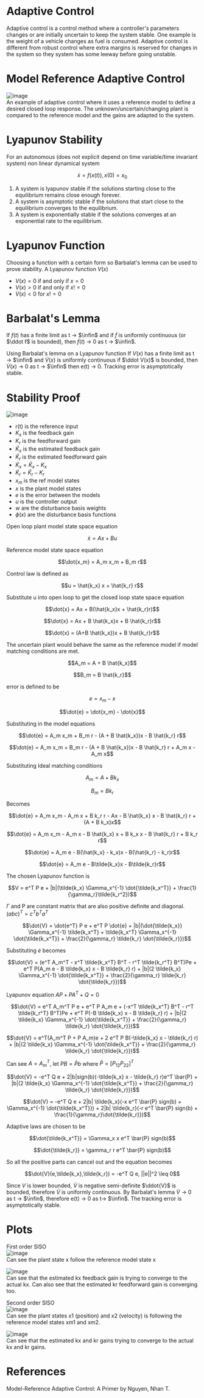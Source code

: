 # Adaptive Control
Adaptive control is a control method where a controller's parameters changes or are initially uncertain to keep the system stable. One example is the weight of a vehicle changes as fuel is consumed. Adaptive control is different from robust control where extra margins is reserved for changes in the system so they system has some leeway before going unstable.

# Model Reference Adaptive Control
![image](pics/direct-mrac-control-structure.png)\
An example of adaptive control where it uses a reference model to define a desired closed loop response. The unknown/uncertain/changing plant is compared to the reference model and the gains are adapted to the system.

# Lyapunov Stability
For an autonomous (does not explicit depend on time variable/time invariant system) non linear dynamical system

$$\dot x = f(x(t)), x(0) = x_0$$

1. A system is lyapunov stable if the solutions starting close to the equilibrium remains close enough forever.
2. A system is asymptotic stable if the solutions that start close to the equilibrium converges to the equilibrium.
3. A system is exponentially stable if the solutions converges at an exponential rate to the equilibrium.

# Lyapunov Function
Choosing a function with a certain form so Barbalat's lemma can be used to prove stability. A Lyapunov function $V(x)$ 

* $V(x) = 0$ if and only if $x = 0$
* $V(x) > 0$ if and only if $x != 0$
* $\dot V(x) < 0$ for $x != 0$

# Barbalat's Lemma
If $f(t)$ has a finite limit as t -> $\infin$ and if $\dot f$ is uniformly continuous (or $\ddot f$ is bounded), then $\dot f(t)$ -> 0 as t -> $\infin$.

Using Barbalat's lemma on a Lyapunov function
If $V(x)$ has a finite limit as t -> $\infin$ and $\dot V(x)$ is uniformly continuous if $\ddot V(x)$ is bounded, then $\dot V(x)$ -> 0 as t -> $\infin$ then e(t) -> 0. Tracking error is asymptotically stable.

# Stability Proof
![image](pics/direct-mrac-control-structure.png)

* r(t) is the reference input
* $K_x$ is the feedback gain
* $K_r$ is the feedforward gain
* $\hat K_x$ is the estimated feedback gain
* $\hat K_r$ is the estimated feedforward gain
* $\tilde K_x = \hat K_x - K_x$ 
* $\tilde K_r = \hat K_r - K_r$
* $x_m$ is the ref model states
* $x$ is the plant model states
* $e$ is the error between the models
* $u$ is the controller output
* $w$ are the disturbance basis weights
* $\phi(x)$ are the disturbance basis functions 

Open loop plant model state space equation

$$\dot{x} = A x + B u$$

Reference model state space equation

$$\dot{x_m} = A_m x_m + B_m r$$

Control law is defined as

$$u = \hat{k_x} x + \hat{k_r} r$$

Substitute u into open loop to get the closed loop state space equation 

$$\dot{x} = Ax + B(\hat{k_x}x + \hat{k_r}r)$$

$$\dot{x} = Ax + B \hat{k_x}x + B \hat{k_r}r$$

$$\dot{x} = (A+B \hat{k_x})x + B \hat{k_r}r$$

The uncertain plant would behave the same as the reference model if model matching conditions are met.

$$A_m = A + B \hat{k_x}$$

$$B_m = B \hat{k_r}$$

error is defined to be

$$e = x_m - x$$

$$\dot{e} = \dot{x_m} - \dot{x}$$

Substituting in the model equations

$$\dot{e} = A_m x_m + B_m r - (A + B \hat{k_x})x - B \hat{k_r} r$$

$$\dot{e} = A_m x_m + B_m r - (A + B \hat{k_x})x - B \hat{k_r} r + A_m x - A_m x$$

Substituting Ideal matching conditions

$$A_m = A + B k_x$$

$$B_m = B k_r$$

Becomes

$$\dot{e} = A_m x_m - A_m x + B k_r r - Ax - B \hat{k_x} x - B \hat{k_r} r + (A + B k_x)x$$

$$\dot{e} = A_m x_m - A_m x - B \hat{k_x} x + B k_x x - B \hat{k_r} r + B k_r r$$

$$\dot{e} = A_m e - B(\hat{k_x} - k_x)x - B(\hat{k_r} - k_r)r$$

$$\dot{e} = A_m e - B\tilde{k_x}x - B\tilde{k_r}r$$

The chosen Lyapunov function is

$$V = e^T P e + |b|(\tilde{k_x} \Gamma_x^{-1} \dot{\tilde{k_x^T}} + \frac{1}{\gamma_r}\tilde{k_r^2})$$

$\Gamma$ and P are constant matrix that are also positive definite and diagonal. $(abc)^T = c^T b^T a^T$

$$\dot{V} = \dot{e^T} P e + e^T P \dot{e} + |b|(\dot{\tilde{k_x}} \Gamma_x^{-1} \tilde{k_x^T} + \tilde{k_x^T} \Gamma_x^{-1} \dot{\tilde{k_x^T}} + \frac{2}{\gamma_r} \tilde{k_r} \dot{\tilde{k_r}})$$

Substituting $\dot e$ becomes

$$\dot{V} = (e^T A_m^T - x^T \tilde{k_x^T} B^T - r^T \tilde{k_r^T} B^T)Pe + e^T P(A_m e - B \tilde{k_x} x - B \tilde{k_r} r) + |b|(2 \tilde{k_x} \Gamma_x^{-1} \dot{\tilde{k_x^T}} + \frac{2}{\gamma_r} \tilde{k_r} \dot{\tilde{k_r}})$$

Lyapunov equation $AP + PA^T + Q = 0$

$$\dot{V} = e^T A_m^T P e + e^T P A_m e + (-x^T \tilde{k_x^T} B^T - r^T \tilde{k_r^T} B^T)Pe + e^T P(-B \tilde{k_x} x - B \tilde{k_r} r) + |b|(2 \tilde{k_x} \Gamma_x^{-1} \dot{\tilde{k_x^T}} + \frac{2}{\gamma_r} \tilde{k_r} \dot{\tilde{k_r}})$$

$$\dot{V} = e^T(A_m^T P + P A_m)e + 2 e^T P B(-\tilde{k_x} x - \tilde{k_r} r) + |b|(2 \tilde{k_x} \Gamma_x^{-1} \dot{\tilde{k_x^T}} + \frac{2}{\gamma_r} \tilde{k_r} \dot{\tilde{k_r}})$$

Can see $A = A_m^T$, let $PB = \bar{P}b$ where $\bar{P} = [P_{12} P_{22}]^T$

$$\dot{V} = -e^T Q e + 2|b|sign(b)(-\tilde{k_x} x - \tilde{k_r} r)e^T \bar{P} + |b|(2 \tilde{k_x} \Gamma_x^{-1} \dot{\tilde{k_x^T}} + \frac{2}{\gamma_r} \tilde{k_r} \dot{\tilde{k_r}})$$

$$\dot{V} = -e^T Q e + 2|b| \tilde{k_x}(-x e^T \bar{P} sign(b) + \Gamma_x^{-1} \dot{\tilde{k_x^T}}) + 2|b| \tilde{k_r}(-r e^T \bar{P} sign(b) + \frac{1}{\gamma_r}\dot{\tilde{k_r}})$$

Adaptive laws are chosen to be

$$\dot{\tilde{k_x^T}} = \Gamma_x x e^T \bar{P} sign(b)$$

$$\dot{\tilde{k_r}} = \gamma_r r e^T \bar{P} sign(b)$$

So all the positive parts can cancel out and the equation becomes

$$\dot{V}(e,\tilde{k_x},\tilde{k_r}) = -e^T Q e, ||e||^2 \leq 0$$

Since $V$ is lower bounded, $\dot{V}$ is negative semi-definite $\ddot{V}$ is bounded, therefore $\dot{V}$ is uniformly continuous. By Barbalat's lemma $\dot{V}$ -> 0 as t -> $\infin$, therefore e(t) -> 0 as t-> $\infin$. The tracking error is asymptotically stable.

# Plots
First order SISO\
![image](plots/1st_response.png)\
Can see the plant state x follow the reference model state x

![image](plots/1st_parameters.png)\
Can see that the estimated kx feedback gain is trying to converge to the actual kx. Can also see that the estimated kr feedforward gain is converging too. 

Second order SISO\
![image](plots/2nd_response.png)\
Can see the plant states x1 (position) and x2 (velocity) is following the reference model states xm1 and xm2.

![image](plots/2nd_parameters.png)\
Can see that the estimated kx and kr gains trying to converge to the actual kx and kr gains.

# References
Model-Reference Adaptive Control: A Primer by Nguyen, Nhan T.
